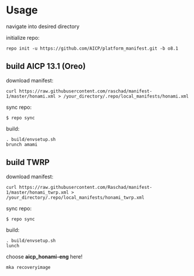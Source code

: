 Usage
=====
navigate into desired directory

initialize repo:

    repo init -u https://github.com/AICP/platform_manifest.git -b o8.1

build AICP 13.1 (Oreo)
---------------
download manifest: 

    curl https://raw.githubusercontent.com/raschad/manifest-1/master/honami.xml > /your_directory/.repo/local_manifests/honami.xml

sync repo:

    $ repo sync

build:

    . build/envsetup.sh
    brunch amami

build TWRP
----------
download manifest: 

    curl https://raw.githubusercontent.com/Raschad/manifest-1/master/honami_twrp.xml > /your_directory/.repo/local_manifests/honami_twrp.xml

sync repo:

    $ repo sync

build:

    . build/envsetup.sh
    lunch

choose **aicp_honami-eng** here!
    
    mka recoveryimage
